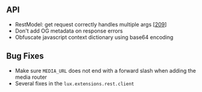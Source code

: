 ## API
* RestModel: get request correctly handles multiple args [[209](https://github.com/quantmind/lux/pull/209)]
* Don't add OG metadata on response errors
* Obfuscate javascript context dictionary using base64 encoding

## Bug Fixes
* Make sure ``MEDIA_URL`` does not end with a forward slash when adding the media router
* Several fixes in the ``lux.extensions.rest.client``

